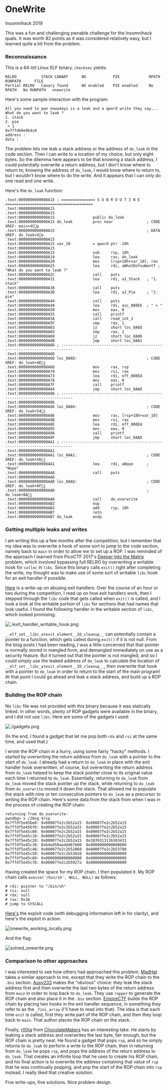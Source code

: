 # OneWrite

Insomnihack 2019

This was a fun and challenging pwnable challenge for the Insomnihack quals. It was worth 82 points as it was considered relatively easy, but I learned quite a bit from the problem.

### Reconnaissance

This is a 64-bit Linux ELF binary. `checksec` yields:

```
RELRO           STACK CANARY      NX            PIE             RPATH      RUNPATH      FILE
Partial RELRO   Canary found      NX enabled    PIE enabled     No RPATH   No RUNPATH   onewrite
```

Here's some sample interaction with the program:

```
All you need to pwn nowadays is a leak and a qword write they say...
What do you want to leak ?
1. stack
2. pie
 > 1
0x7ffd69e9b4c0
address :
data :
```

The problem lets me leak a stack address or the address of `do_leak` in the code section. Then I can write to a location of my choice, but only eight bytes. So the dilemma here appears to be that knowing a stack address, I could potentially overwrite a return address, but I don't know where to return to; knowing the address of `do_leak`, I would know where to return to, but I wouldn't know where to do the write. And it appears that I can only do one read and one write.


Here's the `do_leak` function:

```
.text:0000000000008A15 ; =============== S U B R O U T I N E =======================================
.text:0000000000008A15
.text:0000000000008A15
.text:0000000000008A15                 public do_leak
.text:0000000000008A15 do_leak         proc near               ; CODE XREF: main+4Cp
.text:0000000000008A15                                         ; DATA XREF: do_leak+4o
.text:0000000000008A15
.text:0000000000008A15 var_10          = qword ptr -10h
.text:0000000000008A15
.text:0000000000008A15                 sub     rsp, 18h
.text:0000000000008A19                 lea     rax, do_leak
.text:0000000000008A20                 mov     [rsp+18h+var_10], rax
.text:0000000000008A25                 lea     rdi, aWhatDoYouWantT ; "What do you want to leak ?"
.text:0000000000008A2C                 call    puts
.text:0000000000008A31                 lea     rdi, a1_Stack   ; "1. stack"
.text:0000000000008A38                 call    puts
.text:0000000000008A3D                 lea     rdi, a2_Pie     ; "2. pie"
.text:0000000000008A44                 call    puts
.text:0000000000008A49                 lea     rdi, asc_880E6  ; " > "
.text:0000000000008A50                 mov     eax, 0
.text:0000000000008A55                 call    printf
.text:0000000000008A5A                 call    read_int_3
.text:0000000000008A5F                 cmp     rax, 1
.text:0000000000008A63                 jz      short loc_8A6D
.text:0000000000008A65                 cmp     rax, 2
.text:0000000000008A69                 jz      short loc_8A86
.text:0000000000008A6B                 jmp     short loc_8AA1
.text:0000000000008A6D ; ---------------------------------------------------------------------------
.text:0000000000008A6D
.text:0000000000008A6D loc_8A6D:                               ; CODE XREF: do_leak+4Ej
.text:0000000000008A6D                 mov     rax, rsp
.text:0000000000008A70                 mov     rsi, rax
.text:0000000000008A73                 lea     rdi, off_880EA
.text:0000000000008A7A                 mov     eax, 0
.text:0000000000008A7F                 call    printf
.text:0000000000008A84                 jmp     short loc_8AAD
.text:0000000000008A86 ; ---------------------------------------------------------------------------
.text:0000000000008A86
.text:0000000000008A86 loc_8A86:                               ; CODE XREF: do_leak+54j
.text:0000000000008A86                 mov     rax, [rsp+18h+var_10]
.text:0000000000008A8B                 mov     rsi, rax
.text:0000000000008A8E                 lea     rdi, off_880EA
.text:0000000000008A95                 mov     eax, 0
.text:0000000000008A9A                 call    printf
.text:0000000000008A9F                 jmp     short loc_8AAD
.text:0000000000008AA1 ; ---------------------------------------------------------------------------
.text:0000000000008AA1
.text:0000000000008AA1 loc_8AA1:                               ; CODE XREF: do_leak+56j
.text:0000000000008AA1                 lea     rdi, aNope      ; "Nope"
.text:0000000000008AA8                 call    puts
.text:0000000000008AAD
.text:0000000000008AAD loc_8AAD:                               ; CODE XREF: do_leak+6Fj
.text:0000000000008AAD                                         ; do_leak+8Aj
.text:0000000000008AAD                 call    do_overwrite
.text:0000000000008AB2                 nop
.text:0000000000008AB3                 add     rsp, 18h
.text:0000000000008AB7                 retn
.text:0000000000008AB7 do_leak         endp
```

### Getting multiple leaks and writes

I am writing this up a few months after the competition, but I remember that my idea was to overwrite a hook of some sort to jump to the code section, namely back to `main` in order to allow me to set up a ROP. I was reminded of the approach I learned from PicoCTF 2017's [Deeper Into the Matrix](https://github.com/Sudoite/ctf-writeups/tree/master/PicoCTF2017/matrix-deeper) problem, which involved bypassing full RELRO by overwriting a writable hook for `calloc` in `libc`. Since this binary calls `exit()` right after completing the write, my thought was to make use of some sort of writable `libc` hook for an exit handler if possible.

[Here](https://binholic.blogspot.com/2017/05/notes-on-abusing-exit-handlers.html) is a write-up on abusing exit handlers. Over the course of an hour or two during the competition, I read up on how exit handlers work, then I stepped through the `libc` code that gets called when `exit()` is called, and I took a look at the writable portion of `libc` for sections that had names that look useful. I found the following handler in the writable section of `libc`, which looked promising:

![./exit_handler_writable_hook.png](./exit_handler_writable_hook.png)

`__elf_set__libc_atexit_element__IO_cleanup__` can potentially contain a pointer to a function, which gets called during `exit()` if it is not null. From the blog posts I had been reading, I was a little concerned that that pointer is normally stored in mangled form, and demangled immediately on use as a security feature. But it turned out that the pointer is not mangled, and so I could simply use the leaked address of `do_leak` to calculate the location of `__elf_set__libc_atexit_element__IO_cleanup__`, then overwrite that hook with a pointer to `do_leak` in order to return to the start of the main program! At that point I could go ahead and leak a stack address, and build up a ROP chain.

### Building the ROP chain

No `libc` file was not provided with this binary because it was statically linked. In other words, plenty of ROP gadgets were available in the binary, and I did not use `libc`. Here are some of the gadgets I used:

![./gadgets.png](./gadgets.png)

(In the end, I found a gadget that let me pop both `rdx` and `rsi` at the same time, and used that.)

I wrote the ROP chain in a hurry, using some fairly "hacky" methods. I started by overwriting the return address from `do_leak` with a pointer to the start of `do_leak`. I already had a return to `do_leak` in place with the exit handler hook overwritten, of course, but overwriting the return address from `do_leak` helped to keep the stack pointer close to its original value each time I returned to `do_leak`. Essentially, returning to `do_leak` from `do_leak` moved the stack pointer up the stack, while returning to `do_leak` from `do_overwrite` moved it down the stack. That allowed me to populate the stack with nine or ten consecutive pointers to `do_leak` as a precursor to writing the ROP chain. Here's some data from the stack from when I was in the process of creating the ROP chain:

```
returning from do_overwrite:
pwndbg> x /20xg $rsp
0x7ffdf5e45be8: 0x00007fe2c2b52a15  0x00007fe2c2b52a15
0x7ffdf5e45bf8: 0x00007fe2c2b52a15  0x00007fe2c2b52a15
0x7ffdf5e45c08: 0x00007fe2c2b52a15  0x00007fe2c2b52a15
0x7ffdf5e45c18: 0x00007fe2c2b52a15  0x00007fe2c2b52a15
0x7ffdf5e45c28: 0x00007fe2c2b52a15  0x3039313136303431
0x7ffdf5e45c38: 0xb4ed50aeddd67b00  0x0000000000000000
0x7ffdf5e45c48: 0x00007fe2c2b52060  0x00007fe2c2b53780
0x7ffdf5e45c58: 0x00007fe2c2b53810  0x0000000000000000
0x7ffdf5e45c68: 0x0000000000000000  0x0000000000000000
0x7ffdf5e45c78: 0x00007fe2c2b5927a  0x0000000000000000
```

Having created the space for my ROP chain, I then populated it. My ROP chain calls `execve('/bin/sh', NULL, NULL)` as follows:

```
# rdi: pointer to "/bin/sh"
# rsi: null
# rdx: null
# rax: 0x3b
# jump to SYSCALL
```

[Here's](./exploit-onewrite.py) the exploit code (with debugging information left in for clarity), and here's the exploit in action:

![onewrite_working_locally.png](./onewrite_working_locally.png)

And the flag:

![solved_onewrite.png](./solved_onewrite.png)

### Comparison to other approaches

I was interested to see how others had approached this problem. [MadHat](https://go-madhat.github.io/onewrite-writeup/) takes a similar approach to me, except that they write the ROP chain to the `.bss` section. [Auxy233](https://github.com/Auxy233/Writeups/blob/master/2019/2019-01-20-inso-hack.md#onewrite) makes the "obvious" choice: they leak the stack address first and then overwrite the last two bytes of the return address from `main` in order to loop back to `do_leak`. They use `ropper` to generate the ROP chain and also place it in the `.bss` section. [EmpireCTF](https://github.com/EmpireCTF/empirectf/blob/master/writeups/2019-01-19-Insomni-Hack-Teaser/README.md#onewrite) builds the ROP chain by placing two hooks in the exit handler sequence, in something they refer to as the `_fini_array` (I'll have to read into that). The idea is that each time `exit` is called, first they write part of the ROP chain, and then they loop back to `main`. That author places the ROP chain on the stack.

Finally, [r00ta](https://github.com/r00ta/myWriteUps/blob/master/InsomnihackTeaser2019) from [ChocolateMakers](https://ctftime.org/team/603) has an interesting take. He starts by leaking a stack address and overwrites the last byte, fair enough, but the ROP chain is pretty neat. He found a gadget that pops `rsp`, and so he simply returns to `do_leak` to perform a write to the ROP chain, then in returning from `do_leak` he pops `rsp`, and pops the address of the return address to `do_leak`. That creates an infinite loop that he uses to create his ROP chain, and his final action is to overwrite the address containing that value of `rsp` that he was continually popping, and pop the start of the ROP chain into `rsp` instead. I really liked that creative solution.

Five write-ups, five solutions. Nice problem design.
